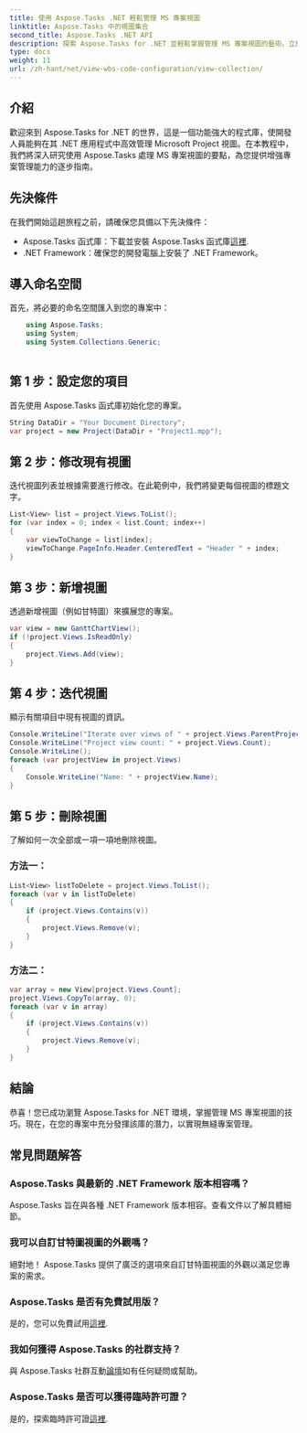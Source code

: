 ```yaml
---
title: 使用 Aspose.Tasks .NET 輕鬆管理 MS 專案視圖
linktitle: Aspose.Tasks 中的視圖集合
second_title: Aspose.Tasks .NET API
description: 探索 Aspose.Tasks for .NET 並輕鬆掌握管理 MS 專案視圖的藝術。立即下載以獲得無縫的專案管理體驗。
type: docs
weight: 11
url: /zh-hant/net/view-wbs-code-configuration/view-collection/
---
```

## 介紹
歡迎來到 Aspose.Tasks for .NET 的世界，這是一個功能強大的程式庫，使開發人員能夠在其 .NET 應用程式中高效管理 Microsoft Project 視圖。在本教程中，我們將深入研究使用 Aspose.Tasks 處理 MS 專案視圖的要點，為您提供增強專案管理能力的逐步指南。
## 先決條件
在我們開始這趟旅程之前，請確保您具備以下先決條件：
-  Aspose.Tasks 函式庫：下載並安裝 Aspose.Tasks 函式庫[這裡](https://releases.aspose.com/tasks/net/).
- .NET Framework：確保您的開發電腦上安裝了 .NET Framework。
## 導入命名空間
首先，將必要的命名空間匯入到您的專案中：
```csharp
    using Aspose.Tasks;
    using System;
    using System.Collections.Generic;
    
```
## 第 1 步：設定您的項目
首先使用 Aspose.Tasks 函式庫初始化您的專案。
```csharp
String DataDir = "Your Document Directory";
var project = new Project(DataDir + "Project1.mpp");
```
## 第 2 步：修改現有視圖
迭代視圖列表並根據需要進行修改。在此範例中，我們將變更每個視圖的標題文字。
```csharp
List<View> list = project.Views.ToList();
for (var index = 0; index < list.Count; index++)
{
    var viewToChange = list[index];
    viewToChange.PageInfo.Header.CenteredText = "Header " + index;
}
```
## 第 3 步：新增視圖
透過新增視圖（例如甘特圖）來擴展您的專案。
```csharp
var view = new GanttChartView();
if (!project.Views.IsReadOnly)
{
    project.Views.Add(view);
}
```
## 第 4 步：迭代視圖
顯示有關項目中現有視圖的資訊。
```csharp
Console.WriteLine("Iterate over views of " + project.Views.ParentProject.Get(Prj.Name) + " project.");
Console.WriteLine("Project view count: " + project.Views.Count);
Console.WriteLine();
foreach (var projectView in project.Views)
{
    Console.WriteLine("Name: " + projectView.Name);
}
```
## 第 5 步：刪除視圖
了解如何一次全部或一項一項地刪除視圖。
### 方法一：
```csharp
List<View> listToDelete = project.Views.ToList();
foreach (var v in listToDelete)
{
    if (project.Views.Contains(v))
    {
        project.Views.Remove(v);
    }
}
```
### 方法二：
```csharp
var array = new View[project.Views.Count];
project.Views.CopyTo(array, 0);
foreach (var v in array)
{
    if (project.Views.Contains(v))
    {
        project.Views.Remove(v);
    }
}
```
## 結論
恭喜！您已成功瀏覽 Aspose.Tasks for .NET 環境，掌握管理 MS 專案視圖的技巧。現在，在您的專案中充分發揮該庫的潛力，以實現無縫專案管理。
## 常見問題解答
### Aspose.Tasks 與最新的 .NET Framework 版本相容嗎？
Aspose.Tasks 旨在與各種 .NET Framework 版本相容。查看文件以了解具體細節。
### 我可以自訂甘特圖視圖的外觀嗎？
絕對地！ Aspose.Tasks 提供了廣泛的選項來自訂甘特圖視圖的外觀以滿足您專案的需求。
### Aspose.Tasks 是否有免費試用版？
是的，您可以免費試用[這裡](https://releases.aspose.com/).
### 我如何獲得 Aspose.Tasks 的社群支持？
與 Aspose.Tasks 社群互動[論壇](https://forum.aspose.com/c/tasks/15)如有任何疑問或幫助。
### Aspose.Tasks 是否可以獲得臨時許可證？
是的，探索臨時許可證[這裡](https://purchase.aspose.com/temporary-license/).